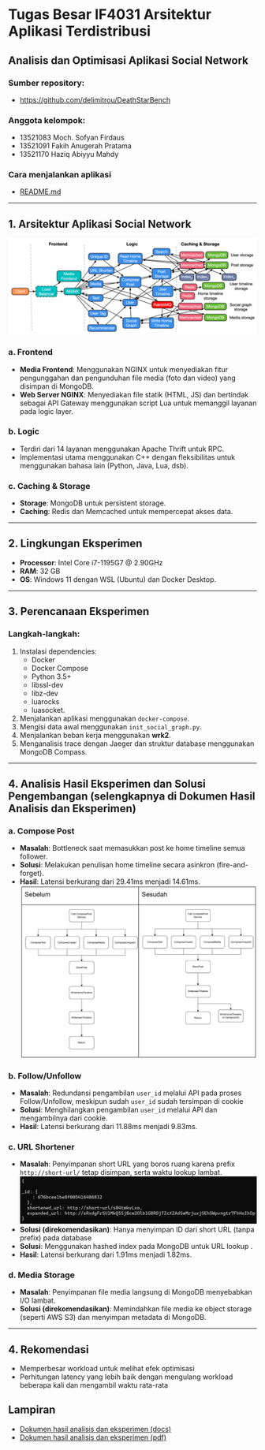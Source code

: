 # Tugas Besar IF4031 Arsitektur Aplikasi Terdistribusi

## Analisis dan Optimisasi Aplikasi Social Network

### Sumber repository:

- https://github.com/delimitrou/DeathStarBench

### Anggota kelompok:

- 13521083 Moch. Sofyan Firdaus
- 13521091 Fakih Anugerah Pratama
- 13521170 Haziq Abiyyu Mahdy

### Cara menjalankan aplikasi

- [README.md](/socialNetwork/README.md)

---

## 1. Arsitektur Aplikasi Social Network

![](./docs/social_network.png)

### a. **Frontend**

- **Media Frontend**: Menggunakan NGINX untuk menyediakan fitur pengunggahan dan pengunduhan file media (foto dan video) yang disimpan di MongoDB.
- **Web Server NGINX**: Menyediakan file statik (HTML, JS) dan bertindak sebagai API Gateway menggunakan script Lua untuk memanggil layanan pada logic layer.

### b. **Logic**

- Terdiri dari 14 layanan menggunakan Apache Thrift untuk RPC.
- Implementasi utama menggunakan C++ dengan fleksibilitas untuk menggunakan bahasa lain (Python, Java, Lua, dsb).

### c. **Caching & Storage**

- **Storage**: MongoDB untuk persistent storage.
- **Caching**: Redis dan Memcached untuk mempercepat akses data.

---

## 2. Lingkungan Eksperimen

- **Processor**: Intel Core i7-1195G7 @ 2.90GHz
- **RAM**: 32 GB
- **OS**: Windows 11 dengan WSL (Ubuntu) dan Docker Desktop.

---

## 3. Perencanaan Eksperimen

### Langkah-langkah:

1. Instalasi dependencies:
   - Docker
   - Docker Compose
   - Python 3.5+
   - libssl-dev
   - libz-dev
   - luarocks
   - luasocket.
2. Menjalankan aplikasi menggunakan `docker-compose`.
3. Mengisi data awal menggunakan `init_social_graph.py`.
4. Menjalankan beban kerja menggunakan **wrk2**.
5. Menganalisis trace dengan Jaeger dan struktur database menggunakan MongoDB Compass.

---

## 4. Analisis Hasil Eksperimen dan Solusi Pengembangan (selengkapnya di Dokumen Hasil Analisis dan Eksperimen)

### a. **Compose Post**

- **Masalah**: Bottleneck saat memasukkan post ke home timeline semua follower.
- **Solusi**: Melakukan penulisan home timeline secara asinkron (fire-and-forget).
- **Hasil**: Latensi berkurang dari 29.41ms menjadi 14.61ms.
  ![](./docs/compose_post.png)

### b. **Follow/Unfollow**

- **Masalah**: Redundansi pengambilan `user_id` melalui API pada proses Follow/Unfollow, meskipun sudah `user_id` sudah tersimpan di cookie
- **Solusi**: Menghilangkan pengambilan `user_id` melalui API dan mengambilnya dari cookie.
- **Hasil**: Latensi berkurang dari 11.88ms menjadi 9.83ms.

### c. **URL Shortener**

- **Masalah**: Penyimpanan short URL yang boros ruang karena prefix `http://short-url/` tetap disimpan, serta waktu lookup lambat.
  ![](./docs/short_url.png)
- **Solusi (direkomendasikan)**: Hanya menyimpan ID dari short URL (tanpa prefix) pada database
- **Solusi**: Menggunakan hashed index pada MongoDB untuk URL lookup .
- **Hasil**: Latensi berkurang dari 1.91ms menjadi 1.82ms.

### d. **Media Storage**

- **Masalah**: Penyimpanan file media langsung di MongoDB menyebabkan I/O lambat.
- **Solusi (direkomendasikan)**: Memindahkan file media ke object storage (seperti AWS S3) dan menyimpan metadata di MongoDB.

---

## 4. Rekomendasi

- Memperbesar workload untuk melihat efek optimisasi
- Perhitungan latency yang lebih baik dengan mengulang workload beberapa kali dan mengambil waktu rata-rata

## Lampiran

- [Dokumen hasil analisis dan eksperimen (docs)](https://docs.google.com/document/d/1ZAyvqUyljCSxduFjd07ORriXxklhBaC0vOVTnv_-gmY/edit?usp=sharing)
- [Dokumen hasil analisis dan eksperimen (pdf)]()
